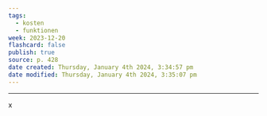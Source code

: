 ```yaml
---
tags:
  - kosten
  - funktionen
week: 2023-12-20
flashcard: false
publish: true
source: p. 428
date created: Thursday, January 4th 2024, 3:34:57 pm
date modified: Thursday, January 4th 2024, 3:35:07 pm
---
```

***
x